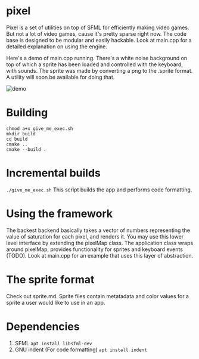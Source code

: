 # pixel

Pixel is a set of utilities on top of SFML for efficiently making video games. But not a lot of video games, cause it's pretty sparse right now. The code base is designed to be modular and easily hackable. Look at main.cpp for a detailed explanation on using the engine.

Here's a demo of main.cpp running. There's a white noise background on top of which a sprite has been loaded and controlled with the keyboard, with sounds.
The sprite was made by converting a png to the .sprite format. A utility will soon be available for doing that.

![demo](https://user-images.githubusercontent.com/56124831/98981888-8f78e200-2544-11eb-8dfc-2d7bfa936dda.gif)


# Building
    chmod a+x give_me_exec.sh
    mkdir build
    cd build
    cmake ..
    cmake --build .
    
#  Incremental builds
```./give_me_exec.sh```
This script builds the app and performs code formatting. 

# Using the framework
The backest backend basically takes a vector of numbers representing the value of saturation for each pixel, and renders it. You may use this lower level interface by extending the pixelMap class. The application class wraps around pixelMap, provides functionality for sprites and keyboard events (TODO). Look at main.cpp for an example that uses this layer of abstraction.

# The sprite format
Check out sprite.md. Sprite files contain metatadata and color values for a sprite a user would like to use in an app.

# Dependencies 
1. SFML
```apt install libsfml-dev```
2. GNU indent (For code formatting)
```apt install indent```
